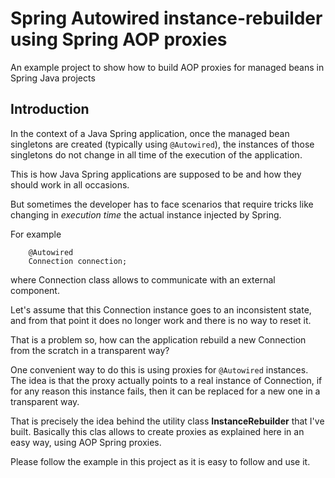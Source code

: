 # Spring Autowired instance-rebuilder using Spring AOP proxies
An example project to show how to build AOP proxies for managed beans in Spring Java projects


## Introduction

In the context of a Java Spring application, once the managed bean singletons are created (typically using `@Autowired`), the instances of those singletons do not change in all time of  the execution of the application.

This is how Java Spring applications are supposed to be and how they should work in all occasions.

But sometimes the developer has to face scenarios that require tricks like changing in *execution time* the actual instance injected by Spring.

For example

```
    @Autowired
    Connection connection;
```

where Connection class allows to communicate with an external component.

Let's assume that this Connection instance goes to an inconsistent state, and from that point it does no longer work and there is no way to reset it.

That is a problem so,  how can the application rebuild a new Connection from the scratch in a transparent way?

One convenient way to do this is using proxies for `@Autowired` instances. The idea is that the proxy actually points to a real instance of Connection, if for any reason this instance fails, then it can be replaced for a new one in a transparent way.

That is precisely the idea behind the utility class **InstanceRebuilder** that I've built. Basically this clas allows to create proxies as explained here in an easy way, using AOP Spring proxies.

Please follow the example in this project as it is easy to follow and use it.
